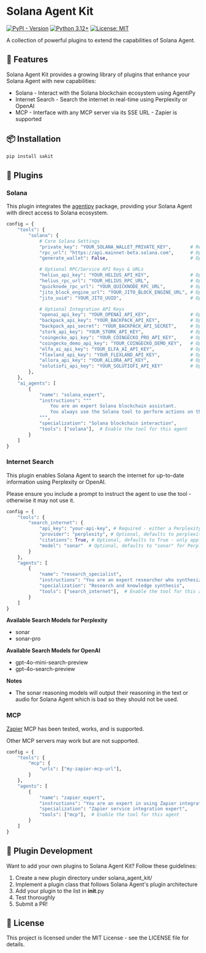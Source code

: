 # Solana Agent Kit

[![PyPI - Version](https://img.shields.io/pypi/v/sakit)](https://pypi.org/project/sakit)
[![Python 3.12+](https://img.shields.io/badge/python-3.12+-blue.svg)](https://www.python.org/downloads/)
[![License: MIT](https://img.shields.io/badge/License-MIT-green.svg)](https://opensource.org/licenses/MIT)

A collection of powerful plugins to extend the capabilities of Solana Agent.

## 🚀 Features
Solana Agent Kit provides a growing library of plugins that enhance your Solana Agent with new capabilities:

* Solana - Interact with the Solana blockchain ecosystem using AgentiPy
* Internet Search - Search the internet in real-time using Perplexity or OpenAI
* MCP - Interface with any MCP server via its SSE URL - Zapier is supported

## 📦 Installation

```bash
pip install sakit
```

## 🔌 Plugins

### Solana
This plugin integrates the [agentipy](https://github.com/niceberginc/agentipy) package, providing your Solana Agent with direct access to Solana ecosystem.

```python
config = {
    "tools": {
        "solana": {
            # Core Solana Settings
            "private_key": "YOUR_SOLANA_WALLET_PRIVATE_KEY",       # Required (unless generate_wallet=True): Your wallet's private key (base58 encoded string).
            "rpc_url": "https://api.mainnet-beta.solana.com",      # Optional: Defaults to Solana mainnet RPC.
            "generate_wallet": False,                              # Optional: If True, ignores private_key and generates a new wallet. Defaults to False.

            # Optional RPC/Service API Keys & URLs
            "helius_api_key": "YOUR_HELIUS_API_KEY",               # Optional: Helius API key for enhanced data/RPC.
            "helius_rpc_url": "YOUR_HELIUS_RPC_URL",               # Optional: Specific Helius RPC URL.
            "quicknode_rpc_url": "YOUR_QUICKNODE_RPC_URL",         # Optional: QuickNode RPC URL.
            "jito_block_engine_url": "YOUR_JITO_BLOCK_ENGINE_URL", # Optional: Jito block engine URL for bundles.
            "jito_uuid": "YOUR_JITO_UUID",                         # Optional: Jito authentication UUID.

            # Optional Integration API Keys
            "openai_api_key": "YOUR_OPENAI_API_KEY",               # Optional: OpenAI API key (if needed by specific agentipy features).
            "backpack_api_key": "YOUR_BACKPACK_API_KEY",           # Optional: Backpack Exchange API key.
            "backpack_api_secret": "YOUR_BACKPACK_API_SECRET",     # Optional: Backpack Exchange API secret.
            "stork_api_key": "YOUR_STORK_API_KEY",                 # Optional: Stork oracle API key.
            "coingecko_api_key": "YOUR_COINGECKO_PRO_API_KEY",     # Optional: CoinGecko Pro API key.
            "coingecko_demo_api_key": "YOUR_COINGECKO_DEMO_KEY",   # Optional: CoinGecko Demo API key.
            "elfa_ai_api_key": "YOUR_ELFA_AI_API_KEY",             # Optional: Elfa AI API key.
            "flexland_api_key": "YOUR_FLEXLAND_API_KEY",           # Optional: Flexlend API key.
            "allora_api_key": "YOUR_ALLORA_API_KEY",               # Optional: Allora Network API key.
            "solutiofi_api_key": "YOUR_SOLUTIOFI_API_KEY"          # Optional: Solutio Finance API key.
        },
    },
    "ai_agents": [
        {
            "name": "solana_expert",
            "instructions": """
                You are an expert Solana blockchain assistant. 
                You always use the Solana tool to perform actions on the Solana blockchain.
            """,
            "specialization": "Solana blockchain interaction",
            "tools": ["solana"],  # Enable the tool for this agent
        }
    ]
}
```

### Internet Search
This plugin enables Solana Agent to search the internet for up-to-date information using Perplexity or OpenAI.

Please ensure you include a prompt to instruct the agent to use the tool - otherwise it may not use it.

```python
config = {    
    "tools": {
        "search_internet": {
            "api_key": "your-api-key", # Required - either a Perplexity or OpenAI API key
            "provider": "perplexity", # Optional, defaults to perplexity - can also be openai (lowercase)
            "citations": True, # Optional, defaults to True - only applies for Perplexity
            "model": "sonar"  # Optional, defaults to "sonar" for Perplexity and "gpt-4o-mini-search-preview" for OpenAI
        }
    },
    "agents": [
        {
            "name": "research_specialist",
            "instructions": "You are an expert researcher who synthesizes complex information clearly. You use your search_internet tool to get the latest information.",
            "specialization": "Research and knowledge synthesis",
            "tools": ["search_internet"],  # Enable the tool for this agent
        }
    ]
}
```

**Available Search Models for Perplexity**
* sonar
* sonar-pro

**Available Search Models for OpenAI**
* gpt-4o-mini-search-preview
* gpt-4o-search-preview

**Notes**
* The sonar reasoning models will output their reasoning in the text or audio for Solana Agent which is bad so they should not be used.


### MCP

[Zapier](https://zapier.com) MCP has been tested, works, and is supported.

Other MCP servers may work but are not supported.

```python
config = {
    "tools": {
        "mcp": {
            "urls": ["my-zapier-mcp-url"],
        }
    },
    "agents": [
        {
            "name": "zapier_expert",
            "instructions": "You are an expert in using Zapier integrations using MCP. You always use the mcp tool to perform Zapier AI like actions.",
            "specialization": "Zapier service integration expert",
            "tools": ["mcp"],  # Enable the tool for this agent
        }
    ]
}
```

## 🧩 Plugin Development
Want to add your own plugins to Solana Agent Kit? Follow these guidelines:

1. Create a new plugin directory under solana_agent_kit/
2. Implement a plugin class that follows Solana Agent's plugin architecture
3. Add your plugin to the list in __init__.py
4. Test thoroughly
5. Submit a PR!

## 📄 License
This project is licensed under the MIT License - see the LICENSE file for details.
